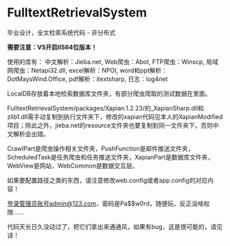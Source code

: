 # FulltextRetrievalSystem
毕业设计，全文检索系统代码 - 非分布式

**需要注意：VS开启IIS64位版本！**

使用的库有：
中文解析：Jieba.net, Web爬虫：Abot, FTP爬虫：Winscp, 局域网爬虫：Netapi32.dll, excel解析：NPOI, word和ppt解析：DotMaysWind.Office, pdf解析：itextsharp, 日志：log4net  

LocalDB存放着本地检索数据库文件夹，有部分爬虫爬取的测试数据在里面。  

FulltextRetrievalSystem/packages/Xapian.1.2.23/的_XapianSharp.dll和zlib1.dll需手动复制到执行文件夹下，修改的xapian代码见本人的XapianModified项目；除此之外，jieba.net的resource文件夹也要复制到同一文件夹下，否则中文解析会出错。  

CrawlPart是爬虫操作相关文件夹，PushFunction是邮件推送文件夹，ScheduledTask是任务爬虫和任务推送文件夹，XapianPart是数据库文件夹，WebView是网站，WebCommon是数据交互层。  

如果要配置路径之类的东西，请注意修改web.config或者app.config的对应内容！  

登录管理员账号admin@123.com，密码是Pa$$w0rd，随便玩，反正没啥权限……  

代码天长日久没动过了，把它们拿出来通通风，如果有bug，这是很可能的，请见谅！
